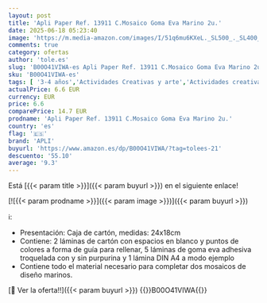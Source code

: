 ```yaml
---
layout: post
title: 'Apli Paper Ref. 13911 C.Mosaico Goma Eva Marino 2u.'
date: 2025-06-18 05:23:40
image: 'https://m.media-amazon.com/images/I/51q6mu6KXeL._SL500_._SL400_.jpg'
comments: true
category: ofertas
author: 'tole.es'
slug: 'B00O41VIWA-es Apli Paper Ref. 13911 C.Mosaico Goma Eva Marino 2u.'
sku: 'B00O41VIWA-es'
tags: [ '3-4 años','Actividades Creativas y arte','Actividades creativas','Arborist Merchandising Root','Juguetes','Juguetes y juegos','Mosaicos para niños','Self Service','Special Features Stores','apli','b6d17eda-2c26-45ed-a098-453a9f96e839_0','b6d17eda-2c26-45ed-a098-453a9f96e839_1001','b6d17eda-2c26-45ed-a098-453a9f96e839_1801','🇪🇸', ]
actualPrice: 6.6 EUR
currency: EUR
price: 6.6
comparePrice: 14.7 EUR
prodname: 'Apli Paper Ref. 13911 C.Mosaico Goma Eva Marino 2u.'
country: 'es'
flag: '🇪🇸'
brand: 'APLI'
buyurl: 'https://www.amazon.es/dp/B00O41VIWA/?tag=tolees-21'
descuento: '55.10'
average: '9.3'
---
```


Está [{{< param title >}}]({{< param buyurl >}}) en el siguiente enlace!

[![{{< param prodname >}}]({{< param image >}})]({{< param buyurl >}})

ℹ️:

- Presentación: Caja de cartón, medidas: 24x18cm
- Contiene: 2 láminas de cartón con espacios en blanco y puntos de colores a forma de guía para rellenar, 5 láminas de goma eva adhesiva troquelada con y sin purpurina y 1 lámina DIN A4 a modo ejemplo
- Contiene todo el material necesario para completar dos mosaicos de diseño marinos.

[🛒 Ver la oferta!!]({{< param buyurl >}})
{{<world>}}B00O41VIWA{{</world>}}
